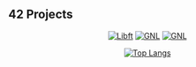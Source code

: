 ## 42 Projects
<div align="center">
  
  [![Libft](https://github.com/Rguilher/Rguilher/blob/main/42_badges/libfte.png)](https://github.com/Rguilher/libft)
  [![GNL](https://github.com/Rguilher/Rguilher/blob/main/42_badges/get_next_linem.png)](https://github.com/Rguilher/get_next_line)
  [![GNL](https://github.com/Rguilher/Rguilher/blob/main/42_badges/ft_printfe.png)](https://github.com/Rguilher/Printf)
  
  [![Top Langs](https://github-readme-stats.vercel.app/api/top-langs/?username=anuraghazra&layout=compact)](https://github.com/anuraghazra/github-readme-stats)
  
</div>

